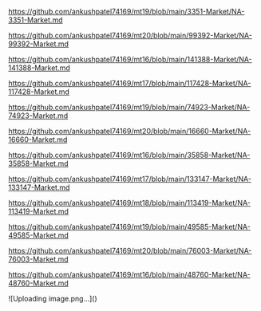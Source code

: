 <p><a href="https://github.com/ankushpatel74169/mt19/blob/main/3351-Market/NA-3351-Market.md">https://github.com/ankushpatel74169/mt19/blob/main/3351-Market/NA-3351-Market.md</a></p><p><a href="https://github.com/ankushpatel74169/mt20/blob/main/99392-Market/NA-99392-Market.md">https://github.com/ankushpatel74169/mt20/blob/main/99392-Market/NA-99392-Market.md</a></p><p><a href="https://github.com/ankushpatel74169/mt16/blob/main/141388-Market/NA-141388-Market.md">https://github.com/ankushpatel74169/mt16/blob/main/141388-Market/NA-141388-Market.md</a></p><p><a href="https://github.com/ankushpatel74169/mt17/blob/main/117428-Market/NA-117428-Market.md">https://github.com/ankushpatel74169/mt17/blob/main/117428-Market/NA-117428-Market.md</a></p><p><a href="https://github.com/ankushpatel74169/mt19/blob/main/74923-Market/NA-74923-Market.md">https://github.com/ankushpatel74169/mt19/blob/main/74923-Market/NA-74923-Market.md</a></p><p><a href="https://github.com/ankushpatel74169/mt20/blob/main/16660-Market/NA-16660-Market.md">https://github.com/ankushpatel74169/mt20/blob/main/16660-Market/NA-16660-Market.md</a></p><p><a href="https://github.com/ankushpatel74169/mt16/blob/main/35858-Market/NA-35858-Market.md">https://github.com/ankushpatel74169/mt16/blob/main/35858-Market/NA-35858-Market.md</a></p><p><a href="https://github.com/ankushpatel74169/mt17/blob/main/133147-Market/NA-133147-Market.md">https://github.com/ankushpatel74169/mt17/blob/main/133147-Market/NA-133147-Market.md</a></p><p><a href="https://github.com/ankushpatel74169/mt18/blob/main/113419-Market/NA-113419-Market.md">https://github.com/ankushpatel74169/mt18/blob/main/113419-Market/NA-113419-Market.md</a></p><p><a href="https://github.com/ankushpatel74169/mt19/blob/main/49585-Market/NA-49585-Market.md">https://github.com/ankushpatel74169/mt19/blob/main/49585-Market/NA-49585-Market.md</a></p><p><a href="https://github.com/ankushpatel74169/mt20/blob/main/76003-Market/NA-76003-Market.md">https://github.com/ankushpatel74169/mt20/blob/main/76003-Market/NA-76003-Market.md</a></p><p><a href="https://github.com/ankushpatel74169/mt16/blob/main/48760-Market/NA-48760-Market.md">https://github.com/ankushpatel74169/mt16/blob/main/48760-Market/NA-48760-Market.md</a></p>
![Uploading image.png…]()

